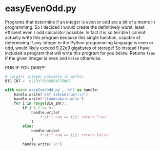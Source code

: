 # easyEvenOdd.py
Programs that determine if an integer is even or odd are a bit of a meme in programming. So I decided I would create the definitively worst, 
least efficient even / odd calculator possible. In fact it is so terrible I cannot actually write this program because this single function,
capable of determining if any integer in the Python programming language is even or odd, would likely exceed 9.22e9 gigabytes of storage! 
So instead I have included a program that will write this program for you below. Returns 
`True` if the given integer is even and `False` otherwise.

RUN IF YOU DARE!!!

```python
# Largest integer possible in python
BIG_INT =  9223372036854775807

with open('easyEvenOdd.py', 'w') as handle:
    handle.write('def isEven(num):\n')
    handle.write('\tnum=abs(num)\n')
    for i in range(BIG_INT):
        if i % 2 == 0:
            handle.write(
                f'\tif num == {i}: return True'
            )
        else:
            handle.write(
                f'\tif num == {i}: return False'
            )
        handle.write('\n')
```
